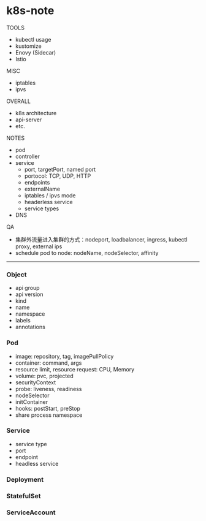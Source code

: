 # k8s-note

TOOLS

- kubectl usage
- kustomize
- Enovy (Sidecar)
- Istio

MISC

- iptables
- ipvs

OVERALL

- k8s architecture
- api-server
- etc.

NOTES

- pod
- controller
- service
  - port, targetPort, named port
  - portocol: TCP, UDP, HTTP
  - endpoints
  - externalName
  - iptables / ipvs mode
  - headerless service
  - service types
- DNS


QA

- 集群外流量进入集群的方式：nodeport, loadbalancer, ingress, kubectl proxy, external ips
- schedule pod to node: nodeName, nodeSelector, affinity

---

### Object

- api group
- api version
- kind
- name
- namespace
- labels
- annotations

### Pod

- image: repository, tag, imagePullPolicy
- container: command, args
- resource limit, resource request: CPU, Memory
- volume: pvc, projected
- securityContext
- probe: liveness, readiness
- nodeSelector
- initContainer
- hooks: postStart, preStop
- share process namespace

### Service

- service type
- port
- endpoint
- headless service

### Deployment

### StatefulSet

### ServiceAccount
